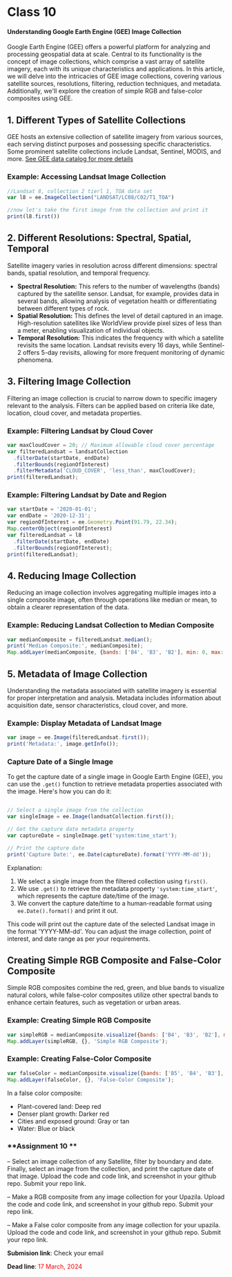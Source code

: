 # Class 10

####  **Understanding Google Earth Engine (GEE) Image Collection**

Google Earth Engine (GEE) offers a powerful platform for analyzing and processing geospatial data at scale. Central to its functionality is the concept of image collections, which comprise a vast array of satellite imagery, each with its unique characteristics and applications. In this article, we will delve into the intricacies of GEE image collections, covering various satellite sources, resolutions, filtering, reduction techniques, and metadata. Additionally, we'll explore the creation of simple RGB and false-color composites using GEE.

## 1. Different Types of Satellite Collections

GEE hosts an extensive collection of satellite imagery from various sources, each serving distinct purposes and possessing specific characteristics. Some prominent satellite collections include Landsat, Sentinel, MODIS, and more.
[See GEE data catalog for more details](https://developers.google.com/earth-engine/datasets)
### Example: Accessing Landsat Image Collection

```javascript
//Landsat 8, collection 2 tierl 1, TOA data set 
var l8 = ee.ImageCollection("LANDSAT/LC08/C02/T1_TOA")

//now let's take the first image from the collection and print it            
print(l8.first())

```

## 2. Different Resolutions: Spectral, Spatial, Temporal

Satellite imagery varies in resolution across different dimensions: spectral bands, spatial resolution, and temporal frequency.

* **Spectral Resolution:** This refers to the number of wavelengths (bands) captured by the satellite sensor.  Landsat, for example, provides data in several bands, allowing analysis of vegetation health or differentiating between different types of rock. 
* **Spatial Resolution:** This defines the level of detail captured in an image. High-resolution satellites like WorldView provide pixel sizes of less than a meter, enabling visualization of individual objects. 
* **Temporal Resolution:**  This indicates the frequency with which a satellite revisits the same location. Landsat revisits every 16 days, while Sentinel-2 offers 5-day revisits, allowing for more frequent monitoring of dynamic phenomena.




## 3. Filtering Image Collection

Filtering an image collection is crucial to narrow down to specific imagery relevant to the analysis. Filters can be applied based on criteria like date, location, cloud cover, and metadata properties.

### Example: Filtering Landsat by Cloud Cover

```javascript
var maxCloudCover = 20; // Maximum allowable cloud cover percentage
var filteredLandsat = landsatCollection
  .filterDate(startDate, endDate)
  .filterBounds(regionOfInterest)
  .filterMetadata('CLOUD_COVER', 'less_than', maxCloudCover);
print(filteredLandsat);
```
### Example: Filtering Landsat by Date and Region

```javascript
var startDate = '2020-01-01';
var endDate = '2020-12-31';
var regionOfInterest = ee.Geometry.Point(91.79, 22.34);
Map.centerObject(regionOfInterest)
var filteredLandsat = l8
  .filterDate(startDate, endDate)
  .filterBounds(regionOfInterest);
print(filteredLandsat);
```
## 4. Reducing Image Collection

Reducing an image collection involves aggregating multiple images into a single composite image, often through operations like median or mean, to obtain a clearer representation of the data.

### Example: Reducing Landsat Collection to Median Composite

```javascript
var medianComposite = filteredLandsat.median();
print('Median Composite:', medianComposite);
Map.addLayer(medianComposite, {bands: ['B4', 'B3', 'B2'], min: 0, max: 3000}, 'Median Composite');
```

## 5. Metadata of Image Collection

Understanding the metadata associated with satellite imagery is essential for proper interpretation and analysis. Metadata includes information about acquisition date, sensor characteristics, cloud cover, and more.

### Example: Display Metadata of Landsat Image

```javascript
var image = ee.Image(filteredLandsat.first());
print('Metadata:', image.getInfo());
```
### Capture Date of a Single Image

To get the capture date of a single image in Google Earth Engine (GEE), you can use the `.get()` function to retrieve metadata properties associated with the image. Here's how you can do it:

```javascript

// Select a single image from the collection
var singleImage = ee.Image(landsatCollection.first());

// Get the capture date metadata property
var captureDate = singleImage.get('system:time_start');

// Print the capture date
print('Capture Date:', ee.Date(captureDate).format('YYYY-MM-dd'));
```

Explanation:

1. We select a single image from the filtered collection using `first()`.
2. We use `.get()` to retrieve the metadata property `'system:time_start'`, which represents the capture date/time of the image.
3. We convert the capture date/time to a human-readable format using `ee.Date().format()` and print it out.

This code will print out the capture date of the selected Landsat image in the format 'YYYY-MM-dd'. You can adjust the image collection, point of interest, and date range as per your requirements.








## Creating Simple RGB Composite and False-Color Composite

Simple RGB composites combine the red, green, and blue bands to visualize natural colors, while false-color composites utilize other spectral bands to enhance certain features, such as vegetation or urban areas.

### Example: Creating Simple RGB Composite

```javascript
var simpleRGB = medianComposite.visualize({bands: ['B4', 'B3', 'B2'], min: 0, max: 3000});
Map.addLayer(simpleRGB, {}, 'Simple RGB Composite');
```

### Example: Creating False-Color Composite

```javascript
var falseColor = medianComposite.visualize({bands: ['B5', 'B4', 'B3'], min: 0, max: 3000});
Map.addLayer(falseColor, {}, 'False-Color Composite');
```
In a false color composite: 

- Plant-covered land: Deep red
- Denser plant growth: Darker red
- Cities and exposed ground: Gray or tan
- Water: Blue or black
### **Assignment 10 ** 

– Select an image collection of any Satellite, filter by boundary and date. Finally, select an image from the collection, and print the capture date of that image. Upload the code and code link, and screenshot in your github  repo. Submit your repo link.

– Make a RGB composite from any image collection for your Upazila. Upload the code and code link, and screenshot in your github  repo. Submit your repo link. 

– Make a False color composite from any image collection for your upazila. Upload the code and code link, and screenshot in your github  repo. Submit your repo link. 

**Submision link**: Check your email

**Dead line**: <span style="color: red;">17 March, 2024</span>